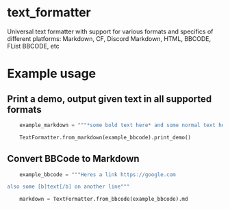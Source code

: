 # text_formatter

Universal text formatter with support for various formats and specifics of different platforms: Markdown, CF, Discord Markdown, HTML, BBCODE, FList BBCODE, etc

# Example usage

## Print a demo, output given text in all supported formats

```python
    example_markdown = """*some bold text here* and some normal text here and also a [markdown link](https://www.google.com)"""

    TextFormatter.from_markdown(example_bbcode).print_demo()
```

## Convert BBCode to Markdown

```python
    example_bbcode = """Heres a link https://google.com

also some [b]text[/b] on another line"""

    markdown = TextFormatter.from_bbcode(example_bbcode).md
```
